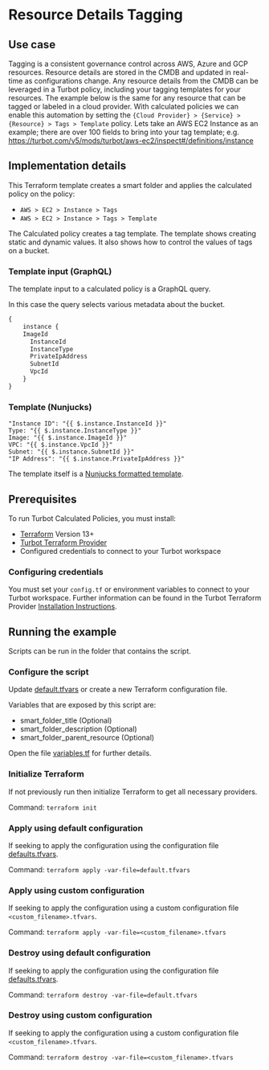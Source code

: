 # Resource Details Tagging

## Use case

Tagging is a consistent governance control across AWS, Azure and GCP resources. Resource details are stored in the CMDB and updated in real-time as configurations change.  Any resource details from the CMDB can be leveraged in a Turbot policy, including your tagging templates for your resources.  The example below is the same for any resource that can be tagged or labeled in a cloud provider.  With calculated policies we can enable this automation by setting the `{Cloud Provider} > {Service} > {Resource} > Tags > Template` policy.  Lets take an AWS EC2 Instance as an example; there are over 100 fields to bring into your tag template; e.g. https://turbot.com/v5/mods/turbot/aws-ec2/inspect#/definitions/instance


## Implementation details

This Terraform template creates a smart folder and applies the calculated policy on the policy:

- `AWS > EC2 > Instance > Tags`
- `AWS > EC2 > Instance > Tags > Template`

The Calculated policy creates a tag template.
The template shows creating static and dynamic values.
It also shows how to control the values of tags on a bucket.

### Template input (GraphQL)

The template input to a calculated policy is a GraphQL query.

In this case the query selects various metadata about the bucket.

```graphql
{
    instance {
    ImageId
      InstanceId
      InstanceType
      PrivateIpAddress
      SubnetId
      VpcId
    }
}
```

### Template (Nunjucks)

```nunjucks
"Instance ID": "{{ $.instance.InstanceId }}"
Type: "{{ $.instance.InstanceType }}"
Image: "{{ $.instance.ImageId }}"
VPC: "{{ $.instance.VpcId }}"
Subnet: "{{ $.instance.SubnetId }}"
"IP Address": "{{ $.instance.PrivateIpAddress }}"
```

The template itself is a [Nunjucks formatted template](https://mozilla.github.io/nunjucks/templating.html).

## Prerequisites

To run Turbot Calculated Policies, you must install:

- [Terraform](https://www.terraform.io) Version 13+
- [Turbot Terraform Provider](https://turbot.com/v5/docs/reference/terraform/provider)
- Configured credentials to connect to your Turbot workspace

### Configuring credentials

You must set your `config.tf` or environment variables to connect to your Turbot workspace.
Further information can be found in the Turbot Terraform Provider [Installation Instructions](https://turbot.com/v5/docs/reference/terraform/provider).

## Running the example

Scripts can be run in the folder that contains the script.

### Configure the script

Update [default.tfvars](default.tfvars) or create a new Terraform configuration file.

Variables that are exposed by this script are:

- smart_folder_title (Optional)
- smart_folder_description (Optional)
- smart_folder_parent_resource (Optional)

Open the file [variables.tf](variables.tf) for further details.

### Initialize Terraform

If not previously run then initialize Terraform to get all necessary providers.

Command: `terraform init`

### Apply using default configuration

If seeking to apply the configuration using the configuration file [defaults.tfvars](defaults.tfvars).

Command: `terraform apply -var-file=default.tfvars`

### Apply using custom configuration

If seeking to apply the configuration using a custom configuration file `<custom_filename>.tfvars`.

Command: `terraform apply -var-file=<custom_filename>.tfvars`

### Destroy using default configuration

If seeking to apply the configuration using the configuration file [defaults.tfvars](defaults.tfvars).

Command: `terraform destroy -var-file=default.tfvars`

### Destroy using custom configuration

If seeking to apply the configuration using a custom configuration file `<custom_filename>.tfvars`.

Command: `terraform destroy -var-file=<custom_filename>.tfvars`
